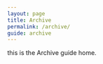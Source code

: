 ```yaml
---
layout: page
title: Archive
permalink: /archive/
guide: archive
---
```


this is the Archive guide home.
